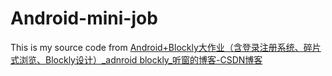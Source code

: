 # Android-mini-job

This is my source code from [Android+Blockly大作业（含登录注册系统、碎片式浏览、Blockly设计）_adnroid blockly_听窗的博客-CSDN博客](https://blog.csdn.net/r643064456/article/details/123197169)
